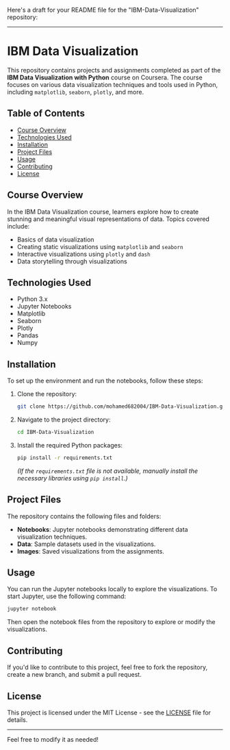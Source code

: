 Here's a draft for your README file for the "IBM-Data-Visualization" repository:

---

# IBM Data Visualization

This repository contains projects and assignments completed as part of the **IBM Data Visualization with Python** course on Coursera. The course focuses on various data visualization techniques and tools used in Python, including `matplotlib`, `seaborn`, `plotly`, and more.

## Table of Contents

- [Course Overview](#course-overview)
- [Technologies Used](#technologies-used)
- [Installation](#installation)
- [Project Files](#project-files)
- [Usage](#usage)
- [Contributing](#contributing)
- [License](#license)

## Course Overview

In the IBM Data Visualization course, learners explore how to create stunning and meaningful visual representations of data. Topics covered include:

- Basics of data visualization
- Creating static visualizations using `matplotlib` and `seaborn`
- Interactive visualizations using `plotly` and `dash`
- Data storytelling through visualizations

## Technologies Used

- Python 3.x
- Jupyter Notebooks
- Matplotlib
- Seaborn
- Plotly
- Pandas
- Numpy

## Installation

To set up the environment and run the notebooks, follow these steps:

1. Clone the repository:
    ```bash
    git clone https://github.com/mohamed682004/IBM-Data-Visualization.git
    ```
2. Navigate to the project directory:
    ```bash
    cd IBM-Data-Visualization
    ```
3. Install the required Python packages:
    ```bash
    pip install -r requirements.txt
    ```
    *(If the `requirements.txt` file is not available, manually install the necessary libraries using `pip install`.)*

## Project Files

The repository contains the following files and folders:

- **Notebooks**: Jupyter notebooks demonstrating different data visualization techniques.
- **Data**: Sample datasets used in the visualizations.
- **Images**: Saved visualizations from the assignments.
  
## Usage

You can run the Jupyter notebooks locally to explore the visualizations. To start Jupyter, use the following command:

```bash
jupyter notebook
```

Then open the notebook files from the repository to explore or modify the visualizations.

## Contributing

If you'd like to contribute to this project, feel free to fork the repository, create a new branch, and submit a pull request.

## License

This project is licensed under the MIT License - see the [LICENSE](LICENSE) file for details.

---

Feel free to modify it as needed!
